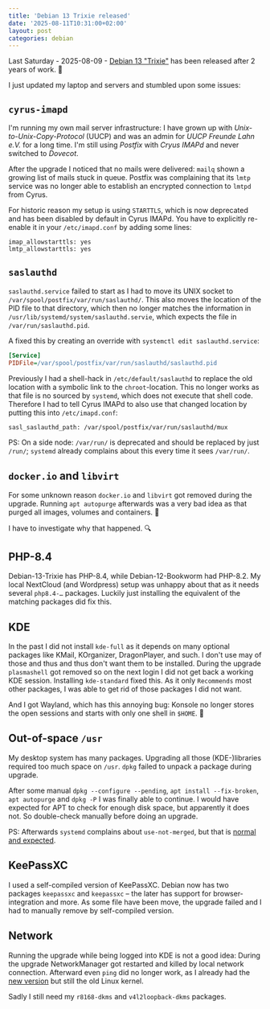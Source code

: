 ```yaml
---
title: 'Debian 13 Trixie released'
date: '2025-08-11T10:31:00+02:00'
layout: post
categories: debian
---
```


Last Saturday - 2025-08-09 - [Debian 13 "Trixie"](https://www.debian.org/News/2025/20250809) has been released after 2 years of work. 🥳

I just updated my laptop and servers and stumbled upon some issues:

<!--more-->

## `cyrus-imapd`

I'm running my own mail server infrastructure:
I have grown up with _Unix-to-Unix-Copy-Protocol_ (UUCP) and was an admin for _UUCP Freunde Lahn e.V._ for a long time.
I'm still using _Postfix_ with _Cryus IMAPd_ and never switched to _Dovecot_.

After the upgrade I noticed that no mails were delivered:
`mailq` shown a growing list of mails stuck in queue.
Postfix was complaining that its `lmtp` service was no longer able to establish an encrypted connection to `lmtpd` from Cyrus.

For historic reason my setup is using `STARTTLS`, which is now deprecated and has been disabled by default in Cyrus IMAPd.
You have to explicitly re-enable it in your `/etc/imapd.conf` by adding some lines:
```
imap_allowstarttls: yes
lmtp_allowstarttls: yes
```

## `saslauthd`

`saslauthd.service` failed to start as I had to move its UNIX socket to `/var/spool/postfix/var/run/saslauthd/`.
This also moves the location of the PID file to that directory, which then no longer matches the information in `/usr/lib/systemd/system/saslauthd.servie`, which expects the file in `/var/run/saslauthd.pid`.

A fixed this by creating an override with `systemctl edit saslauthd.service`:
```ini
[Service]
PIDFile=/var/spool/postfix/var/run/saslauthd/saslauthd.pid
```

Previously I had a shell-hack in `/etc/default/saslauthd` to replace the old location with a symbolic link to the `chroot`-location.
This no longer works as that file is no sourced by `systemd`, which does not execute that shell code.
Therefore I had to tell Cyrus IMAPd to also use that changed location by putting this into `/etc/imapd.conf`:
```
sasl_saslauthd_path: /var/spool/postfix/var/run/saslauthd/mux
```

PS: On a side node: `/var/run/` is deprecated and should be replaced by just `/run/`; `systemd` already complains about this every time it sees `/var/run/`.

## `docker.io` and `libvirt`

For some unknown reason `docker.io` and `libvirt` got removed during the upgrade.
Running `apt autopurge` afterwards was a very bad idea as that purged all images, volumes and containers. 🤦

I have to investigate why that happened. 🔍

## PHP-8.4

Debian-13-Trixie has PHP-8.4, while Debian-12-Bookworm had PHP-8.2.
My local NextCloud (and Wordpress) setup was unhappy about that as it needs several `php8.4-…` packages.
Luckily just installing the equivalent of the matching packages did fix this.

## KDE

In the past I did not install `kde-full` as it depends on many optional packages like KMail, KOrganizer, DragonPlayer, and such.
I don't use may of those and thus and thus don't want them to be installed.
During the upgrade `plasmashell` got removed so on the next login I did not get back a working KDE session.
Installing `kde-standard` fixed this.
As it only `Recommends` most other packages, I was able to get rid of those packages I did not want.

And I got Wayland, which has this annoying bug: Konsole no longer stores the open sessions and starts with only one shell in `$HOME`. 🤔

## Out-of-space `/usr`

My desktop system has many packages.
Upgrading all those (KDE-)libraries required too much space on `/usr`.
`dpkg` failed to unpack a package during upgrade.

After some manual `dpkg --configure --pending`, `apt install --fix-broken`, `apt autopurge` and `dpkg -P` I was finally able to continue.
I would have expected for APT to check for enough disk space, but apparently it does not.
So double-check manually before doing an upgrade.

PS: Afterwards `systemd` complains about `use-not-merged`, but that is [normal and expected](https://www.debian.org/releases/trixie/release-notes/issues.html#systemd-message-system-is-tainted-unmerged-bin).

## KeePassXC

I used a self-compiled version of KeePassXC.
Debian now has two packages `keepassxc` and `keepassxc` – the later has support for browser-integration and more.
As some file have been move, the upgrade failed and I had to manually remove by self-compiled version.

## Network

Running the upgrade while being logged into KDE is not a good idea:
During the upgrade NetworkManager got restarted and killed by local network connection.
Afterward even `ping` did no longer work, as I already had the [new version](https://www.debian.org/releases/trixie/release-notes/issues.de.html#ping-no-longer-runs-with-elevated-privileges) but still the old Linux kernel.

Sadly I still need my `r8168-dkms` and `v4l2loopback-dkms` packages.
